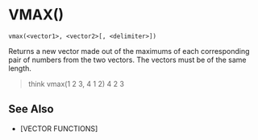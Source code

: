 # VMAX()
`vmax(<vector1>, <vector2>[, <delimiter>])`

  Returns a new vector made out of the maximums of each corresponding pair of numbers from the two vectors. The vectors must be of the same length.

  > think vmax(1 2 3, 4 1 2)
  4 2 3


## See Also
- [VECTOR FUNCTIONS]

